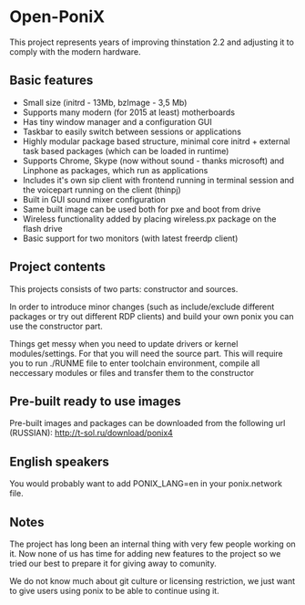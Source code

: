 # Open-PoniX

This project represents years of improving thinstation 2.2 and adjusting it to comply
with the modern hardware.

## Basic features

 * Small size (initrd - 13Mb, bzImage - 3,5 Mb)
 * Supports many modern (for 2015 at least) motherboards
 * Has tiny window manager and a configuration GUI
 * Taskbar to easily switch between sessions or applications
 * Highly modular package based structure, minimal core initrd + external task based packages (which can be loaded in runtime)
 * Supports Chrome, Skype (now without sound - thanks microsoft) and Linphone as packages, which run as applications
 * Includes it's own sip client with frontend running in terminal session and the voicepart running on the client (thinpj)
 * Built in GUI sound mixer configuration
 * Same built image can be used both for pxe and boot from drive
 * Wireless functionality added by placing wireless.px package on the flash drive 
 * Basic support for two monitors (with latest freerdp client)

## Project contents

This projects consists of two parts: constructor and sources.

In order to introduce minor changes (such as include/exclude different packages or try out
different RDP clients) and build your own ponix you can use the constructor part.

Things get messy when you need to update drivers or kernel modules/settings. For that
you will need the source part.
This will require you to run ./RUNME file to enter toolchain environment, compile all
neccessary modules or files and transfer them to the constructor

## Pre-built ready to use images

Pre-built images and packages can be downloaded from the following url (RUSSIAN):
http://t-sol.ru/download/ponix4

## English speakers

You would probably want to add PONIX_LANG=en in your ponix.network file.


## Notes

The project has long been an internal thing with very few people working on it.
Now none of us has time for adding new features to the project so we tried our
best to prepare it for giving away to comunity.

We do not know much about git culture or licensing restriction, we just
want to give users using ponix to be able to continue using it.






